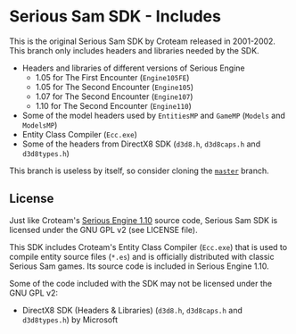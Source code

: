# Serious Sam SDK - Includes
This is the original Serious Sam SDK by Croteam released in 2001-2002. This branch only includes headers and libraries needed by the SDK.

- Headers and libraries of different versions of Serious Engine
  - 1.05 for The First Encounter (`Engine105FE`)
  - 1.05 for The Second Encounter (`Engine105`)
  - 1.07 for The Second Encounter (`Engine107`)
  - 1.10 for The Second Encounter (`Engine110`)
- Some of the model headers used by `EntitiesMP` and `GameMP` (`Models` and `ModelsMP`)
- Entity Class Compiler (`Ecc.exe`)
- Some of the headers from DirectX8 SDK (`d3d8.h`, `d3d8caps.h` and `d3d8types.h`)

This branch is useless by itself, so consider cloning the [`master`](https://github.com/DreamyCecil/SeriousSam_SDK107/tree/master) branch.

License
-------

Just like Croteam's [Serious Engine 1.10](https://github.com/Croteam-official/Serious-Engine) source code, Serious Sam SDK is licensed under the GNU GPL v2 (see LICENSE file).

This SDK includes Croteam's Entity Class Compiler (`Ecc.exe`) that is used to compile entity source files (`*.es`) and is officially distributed with classic Serious Sam games. Its source code is included in Serious Engine 1.10.

Some of the code included with the SDK may not be licensed under the GNU GPL v2:

* DirectX8 SDK (Headers & Libraries) (`d3d8.h`, `d3d8caps.h` and `d3d8types.h`) by Microsoft
